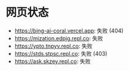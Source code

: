 # 网页状态
- https://bing-ai-coral.vercel.app: 失败 (404)
- https://mization.edpjg.repl.co: 失败
- https://ypto.tnpyv.repl.co: 失败
- https://stds.stpsc.repl.co: 失败 (403)
- https://ask.skzey.repl.co: 失败
